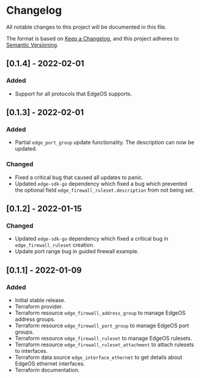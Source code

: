 # Changelog
All notable changes to this project will be documented in this file.

The format is based on [Keep a Changelog](https://keepachangelog.com/en/1.0.0/),
and this project adheres to [Semantic Versioning](https://semver.org/spec/v2.0.0.html).

## [0.1.4] - 2022-02-01
### Added
- Support for all protocols that EdgeOS supports.

## [0.1.3] - 2022-02-01
### Added
- Partial `edge_port_group` update functionality. The description can now be updated.
### Changed
- Fixed a critical bug that caused all updates to panic.
- Updated `edge-sdk-go` dependency which fixed a bug which prevented the optional field `edge_firewall_ruleset.description` from not being set.

## [0.1.2] - 2022-01-15
### Changed
- Updated `edge-sdk-go` dependency which fixed a critical bug in `edge_firewall_ruleset` creation.
- Update port range bug in guided firewall example.

## [0.1.1] - 2022-01-09
### Added
- Initial stable release.
- Terraform provider.
- Terraform resource `edge_firewall_address_group` to manage EdgeOS address groups.
- Terraform resource `edge_firewall_port_group` to manage EdgeOS port groups.
- Terraform resource `edge_firewall_ruleset` to manage EdgeOS rulesets.
- Terraform resource `edge_firewall_ruleset_attachment` to attach rulesets to interfaces.
- Terraform data source `edge_interface_ethernet` to get details about EdgeOS ethernet interfaces.
- Terraform documentation.
